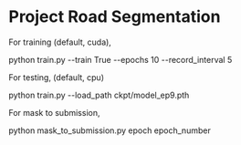 # Project Road Segmentation

For training (default, cuda),

python train.py --train True --epochs 10 --record_interval 5

For testing, (default, cpu)

python train.py --load_path ckpt/model_ep9.pth

For mask to submission, 

python mask_to_submission.py epoch epoch_number
